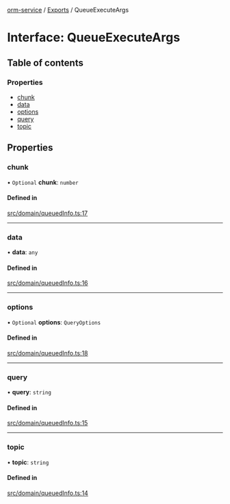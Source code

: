 [orm-service](../README.md) / [Exports](../modules.md) / QueueExecuteArgs

# Interface: QueueExecuteArgs

## Table of contents

### Properties

- [chunk](QueueExecuteArgs.md#chunk)
- [data](QueueExecuteArgs.md#data)
- [options](QueueExecuteArgs.md#options)
- [query](QueueExecuteArgs.md#query)
- [topic](QueueExecuteArgs.md#topic)

## Properties

### chunk

• `Optional` **chunk**: `number`

#### Defined in

[src/domain/queuedInfo.ts:17](https://github.com/lambda-orm/lambdaorm-svc/blob/532896b631f65517f4753a83325f1748c1fdb1ff/src/domain/queuedInfo.ts#L17)

___

### data

• **data**: `any`

#### Defined in

[src/domain/queuedInfo.ts:16](https://github.com/lambda-orm/lambdaorm-svc/blob/532896b631f65517f4753a83325f1748c1fdb1ff/src/domain/queuedInfo.ts#L16)

___

### options

• `Optional` **options**: `QueryOptions`

#### Defined in

[src/domain/queuedInfo.ts:18](https://github.com/lambda-orm/lambdaorm-svc/blob/532896b631f65517f4753a83325f1748c1fdb1ff/src/domain/queuedInfo.ts#L18)

___

### query

• **query**: `string`

#### Defined in

[src/domain/queuedInfo.ts:15](https://github.com/lambda-orm/lambdaorm-svc/blob/532896b631f65517f4753a83325f1748c1fdb1ff/src/domain/queuedInfo.ts#L15)

___

### topic

• **topic**: `string`

#### Defined in

[src/domain/queuedInfo.ts:14](https://github.com/lambda-orm/lambdaorm-svc/blob/532896b631f65517f4753a83325f1748c1fdb1ff/src/domain/queuedInfo.ts#L14)
